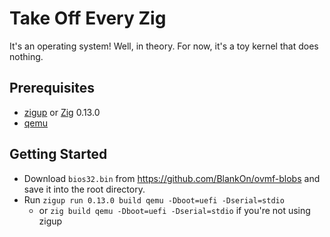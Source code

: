 # Take Off Every Zig

It's an operating system! Well, in theory. For now, it's a toy kernel that does nothing.

## Prerequisites

- [zigup](https://github.com/marler8997/zigup) or [Zig](https://ziglang.org) 0.13.0
- [qemu](https://www.qemu.org)

## Getting Started

- Download `bios32.bin` from https://github.com/BlankOn/ovmf-blobs and save it into the root directory.
- Run `zigup run 0.13.0 build qemu -Dboot=uefi -Dserial=stdio`
  - or `zig build qemu -Dboot=uefi -Dserial=stdio` if you're not using zigup
